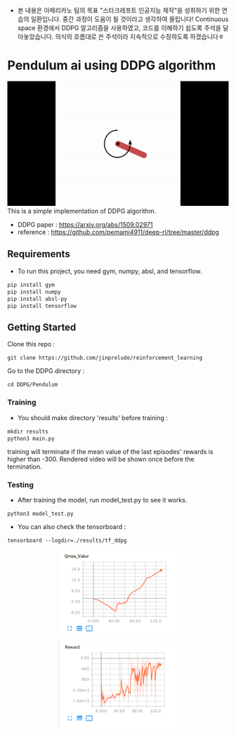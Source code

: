 - 본 내용은 아메리카노 팀의 목표 "스타크레프트 인공지능 제작"을 성취하기 위한 연습의 일환입니다. 중간 과정이 도움이 될 것이라고 생각하여 올립니다! Continuous space 환경에서 DDPG 알고리즘을 사용하였고, 코드를 이해하기 쉽도록 주석을 달아놓았습니다. 의식의 흐름대로 쓴 주석이라 지속적으로 수정하도록 하겠습니다ㅎ

# Pendulum ai using DDPG algorithm
<div align="center">
	<img src=./readme/pendulum.gif width="600px">
</div>
This is a simple implementation of DDPG algorithm.

- DDPG paper : https://arxiv.org/abs/1509.02971
- reference : https://github.com/pemami4911/deep-rl/tree/master/ddpg

## Requirements
- To run this project, you need gym, numpy, absl, and tensorflow.
```shell
pip install gym
pip install numpy
pip install absl-py
pip install tensorflow
```

## Getting Started
Clone this repo :
```shell
git clone https://github.com/jinprelude/reinforcement_learning
```

Go to the DDPG directory :
```shell
cd DDPG/Pendulum
```

### Training
- You should make directory 'results' before training :
```shell
mkdir results
python3 main.py
```
training will terminate if the mean value of the last episodes' rewards is higher than -300. Rendered video will be shown once before the termination.

### Testing
- After training the model, run model_test.py to see it works.
```shell
python3 model_test.py
```

- You can also check the tensorboard :
```shell
tensorboard --logdir=./results/tf_ddpg
```
<div align="center">
	<img src=./readme/DDPG_Pendulum_130_iteration_Qmax.png width="270px">
	<img src=./readme/DDPG_Pendulum_130_iteration_reward.png width="270px">
</div>




